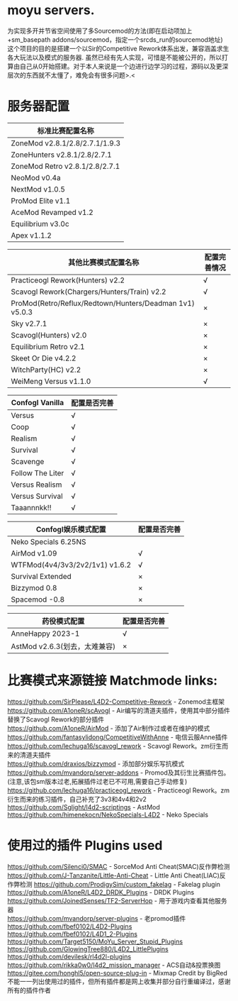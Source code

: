 # moyu servers.
为实现多开并节省空间使用了多Sourcemod的方法(即在启动项加上+sm_basepath addons/sourcemod，指定一个srcds_run的sourcemod地址)                                                                                                                               
这个项目的目的是搭建一个以Sir的Competitive Rework体系出发，兼容涵盖求生各大玩法以及模式的服务器. 虽然已经有先人实现，可惜是不能被公开的，所以打算由自己从0开始搭建。对于本人来说是一个边进行边学习的过程，源码以及更深层次的东西就不太懂了，难免会有很多问题>.<                                                                                                           
                     
# 服务器配置                                       
| 标准比赛配置名称 |                                        
|-----------------|                                            
| ZoneMod v2.8.1/2.8/2.7.1/1.9.3 |                                              
| ZoneHunters v2.8.1/2.8/2.7.1 |                                      
| ZoneMod Retro v2.8.1/2.8/2.7.1 |                                          
| NeoMod v0.4a |                                        
| NextMod v1.0.5 |                                  
| ProMod Elite v1.1 |                                         
| AceMod Revamped v1.2 |                                
| Equilibrium v3.0c |                                         
| Apex v1.1.2 |                                               
                                                              
| 其他比赛模式配置名称 | 配置完善情况 |                                                  
|---------------------|-------------|                                               
| Practiceogl Rework(Hunters) v2.2 | √ |                                      
| Scavogl Rework(Chargers/Hunters/Train) v2.2 | √ |                                 
| ProMod(Retro/Reflux/Redtown/Hunters/Deadman 1v1) v5.0.3 | × |                                                                           
| Sky v2.7.1 | × |
| Scavogl(Hunters) v2.0 | × |
| Equilibrium Retro v2.1 | × |
| Skeet Or Die v4.2.2 | × |
| WitchParty(HC) v2.2 | × |                         
| WeiMeng Versus v1.1.0 | √ |                                       

| Confogl Vanilla | 配置是否完善 |                                                     
|-----------------------------|--------------|                                          
| Versus | √ |                                  
| Coop | √ |                            
| Realism | √ |                             
| Survival | √ |                          
| Scavenge | √ |                                        
| Follow The Liter | √ |
| Versus Realism | √ |                                            
| Versus Survival | √ |                 
| Taaannnkk!! | √ |                                   
                                          
| Confogl娱乐模式配置 | 配置是否完善 |                         
|--------------|-------------|
| Neko Specials 6.25NS |  |
| AirMod v1.09 | √ |                        
| WTFMod(4v4/3v3/2v2/1v1) v1.6.2 | √ |                      
| Survival Extended | × |                                
| Bizzymod 0.8 | × |                                            
| Spacemod -0.8 | × |                                                                            
                                      
| 药役模式配置 | 配置是否完善 |                                     
|--------------|--------------|                                                   
| AnneHappy 2023-1 | √ |                                        
| AstMod v2.6.3(划去，太难兼容) | × |                                                             



# 比赛模式来源链接 Matchmode links:                         
https://github.com/SirPlease/L4D2-Competitive-Rework - Zonemod主框架                                          
https://github.com/A1oneR/scAvogl - Air编写的清道夫插件，使用其中部分插件替换了Scavogl Rework的部分插件                                              
https://github.com/A1oneR/AirMod - 添加了Air制作过或者在维护的模式                          
https://github.com/fantasylidong/CompetitiveWithAnne - 电信云服Anne插件                                              
https://github.com/lechuga16/scavogl_rework - Scavogl Rework。zm衍生而来的清道夫插件                               
https://github.com/draxios/bizzymod - 添加部分娱乐写抗模式                                            
https://github.com/mvandorp/server-addons - Promod及其衍生比赛插件包。(注意,该包sm版本过老,拓展插件过老已不可用,需要自己手动修复)                                     
https://github.com/lechuga16/practiceogl_rework - Practiceogl Rework。zm衍生而来的练习插件，自己补充了3v3和4v4和2v2                                                  
https://github.com/Sglight/l4d2-scriptings - AstMod                                                                             
https://github.com/himenekocn/NekoSpecials-L4D2 - Neko Specials

# 使用过的插件 Plugins used
https://github.com/Silenci0/SMAC - SorceMod Anti Cheat(SMAC)反作弊检测                                                 
https://github.com/J-Tanzanite/Little-Anti-Cheat - Little Anti Cheat(LIAC)反作弊检测
https://github.com/ProdigySim/custom_fakelag - Fakelag plugin                                       
https://github.com/A1oneR/L4D2_DRDK_Plugins - DRDK Plugins                                       
https://github.com/JoinedSenses/TF2-ServerHop - 用于游戏内查看其他服务器                                      
https://github.com/mvandorp/server-plugins - 老promod插件                                     
https://github.com/fbef0102/L4D2-Plugins                                     
https://github.com/fbef0102/L4D1_2-Plugins                                 
https://github.com/Target5150/MoYu_Server_Stupid_Plugins                                     
https://github.com/GlowingTree880/L4D2_LittlePlugins                                          
https://github.com/devilesk/rl4d2l-plugins                                        
https://github.com/rikka0w0/l4d2_mission_manager - ACS自动&投票换图                                                
https://gitee.com/honghl5/open-source-plug-in - Mixmap Credit by BigRed                                            
不能一一列出使用过的插件，但所有插件都是网上收集并部分自行重编译过，感谢所有的插件作者
